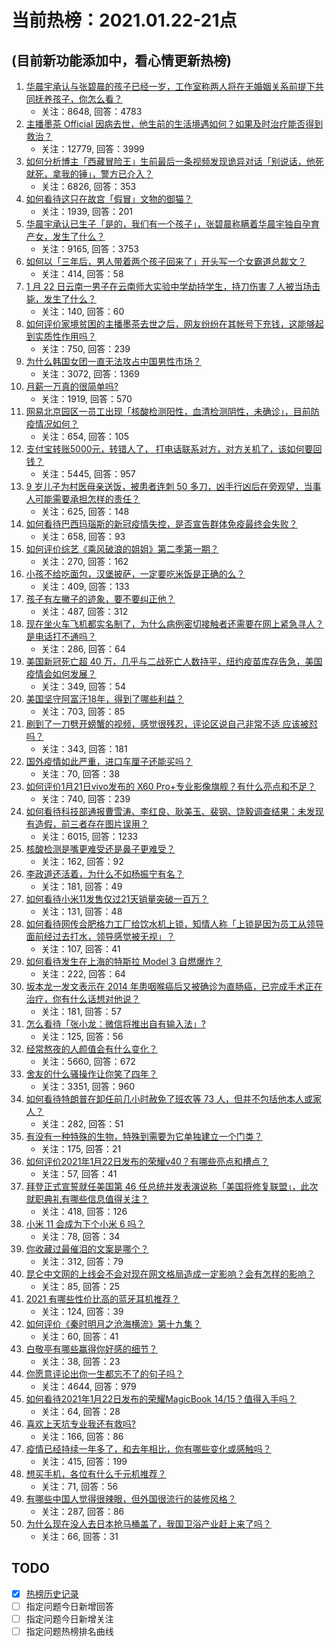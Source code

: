 # 当前热榜：2021.01.22-21点
## (目前新功能添加中，看心情更新热榜)
1. [华晨宇承认与张碧晨的孩子已经一岁，工作室称两人将在无婚姻关系前提下共同抚养孩子，你怎么看？](https://www.zhihu.com/question/440533019)
    * 关注：8648, 回答：4783
2. [主播墨茶 Official 因病去世，他生前的生活境遇如何？如果及时治疗能否得到救治？](https://www.zhihu.com/question/440488455)
    * 关注：12779, 回答：3999
3. [如何分析博主「西藏冒险王」生前最后一条视频发现诡异对话「别说话，他死就死，拿我的锤」，警方已介入？](https://www.zhihu.com/question/440226087)
    * 关注：6826, 回答：353
4. [如何看待这只在故宫「假冒」文物的御猫？](https://www.zhihu.com/question/440467237)
    * 关注：1939, 回答：201
5. [华晨宇承认已生子「是的，我们有一个孩子」，张碧晨称瞒着华晨宇独自孕育产女，发生了什么？](https://www.zhihu.com/question/440653074)
    * 关注：9165, 回答：3753
6. [如何以「三年后，男人带着两个孩子回来了」开头写一个女霸道总裁文？](https://www.zhihu.com/question/440114915)
    * 关注：414, 回答：58
7. [1 月 22 日云南一男子在云南师大实验中学劫持学生，持刀伤害 7 人被当场击毙，发生了什么？](https://www.zhihu.com/question/440668867)
    * 关注：140, 回答：60
8. [如何评价家境贫困的主播墨茶去世之后，网友纷纷在其帐号下充钱，这能够起到实质性作用吗？](https://www.zhihu.com/question/440580116)
    * 关注：750, 回答：239
9. [为什么韩国女团一直无法攻占中国男性市场？](https://www.zhihu.com/question/40421595)
    * 关注：3072, 回答：1369
10. [月薪一万真的很简单吗?](https://www.zhihu.com/question/438452552)
    * 关注：1919, 回答：570
11. [网易北京园区一员工出现「核酸检测阳性，血清检测阴性，未确诊」，目前防疫情况如何？](https://www.zhihu.com/question/440612191)
    * 关注：654, 回答：105
12. [支付宝转账5000元，转错人了， 打电话联系对方，对方关机了，该如何要回钱？](https://www.zhihu.com/question/351571558)
    * 关注：5445, 回答：957
13. [9 岁儿子为村医母亲送饭，被患者连刺 50 多刀，凶手行凶后在旁观望，当事人可能需要承担怎样的责任？](https://www.zhihu.com/question/440474614)
    * 关注：625, 回答：148
14. [如何看待巴西玛瑙斯的新冠疫情失控，是否宣告群体免疫最终会失败？](https://www.zhihu.com/question/440392936)
    * 关注：658, 回答：93
15. [如何评价综艺《乘风破浪的姐姐》第二季第一期？](https://www.zhihu.com/question/440495686)
    * 关注：270, 回答：162
16. [小孩不给吃面包，汉堡披萨，一定要吃米饭是正确的么？](https://www.zhihu.com/question/440509928)
    * 关注：409, 回答：133
17. [孩子有左撇子的迹象，要不要纠正他？](https://www.zhihu.com/question/439923460)
    * 关注：487, 回答：312
18. [现在坐火车飞机都实名制了，为什么病例密切接触者还需要在网上紧急寻人？是电话打不通吗？](https://www.zhihu.com/question/440555441)
    * 关注：286, 回答：64
19. [美国新冠死亡超 40 万，几乎与二战死亡人数持平，纽约疫苗库存告急，美国疫情会如何发展？](https://www.zhihu.com/question/440233827)
    * 关注：349, 回答：54
20. [美国坚守阿富汗18年，得到了哪些利益？](https://www.zhihu.com/question/440184377)
    * 关注：703, 回答：85
21. [刷到了一刀劈开螃蟹的视频，感觉很残忍，评论区说自己非常不适 应该被怼吗？](https://www.zhihu.com/question/440222130)
    * 关注：343, 回答：181
22. [国外疫情如此严重，进口车厘子还能买吗？](https://www.zhihu.com/question/434562414)
    * 关注：70, 回答：38
23. [如何评价1月21日vivo发布的 X60 Pro+专业影像旗舰？有什么亮点和不足？](https://www.zhihu.com/question/440290192)
    * 关注：740, 回答：239
24. [如何看待科技部通报曹雪涛、李红良、耿美玉、裴钢、饶毅调查结果：未发现有造假，前三者存在图片误用？](https://www.zhihu.com/question/440515404)
    * 关注：6015, 回答：1233
25. [核酸检测是嘴更难受还是鼻子更难受？](https://www.zhihu.com/question/392297441)
    * 关注：162, 回答：92
26. [李政道还活着，为什么不如杨振宁有名？](https://www.zhihu.com/question/439675869)
    * 关注：181, 回答：49
27. [如何看待小米11发售仅过21天销量突破一百万？](https://www.zhihu.com/question/440580095)
    * 关注：131, 回答：48
28. [如何看待网传合肥格力工厂给饮水机上锁，知情人称「上锁是因为员工从领导面前经过去打水，领导感觉被无视」？](https://www.zhihu.com/question/440586959)
    * 关注：107, 回答：41
29. [如何看待发生在上海的特斯拉 Model 3 自燃爆炸？](https://www.zhihu.com/question/440225183)
    * 关注：222, 回答：64
30. [坂本龙一发文表示在 2014 年患咽喉癌后又被确诊为直肠癌，已完成手术正在治疗，你有什么话想对他说？](https://www.zhihu.com/question/440456730)
    * 关注：181, 回答：57
31. [怎么看待「张小龙：微信将推出自有输入法」?](https://www.zhihu.com/question/440253344)
    * 关注：125, 回答：56
32. [经常熬夜的人颜值会有什么变化？](https://www.zhihu.com/question/271403665)
    * 关注：5660, 回答：672
33. [舍友的什么骚操作让你笑了四年？](https://www.zhihu.com/question/435608547)
    * 关注：3351, 回答：960
34. [如何看待特朗普在卸任前几小时赦免了班农等 73 人，但并不包括他本人或家人？](https://www.zhihu.com/question/440291155)
    * 关注：282, 回答：51
35. [有没有一种特殊的生物，特殊到需要为它单独建立一个门类？](https://www.zhihu.com/question/440155266)
    * 关注：175, 回答：21
36. [如何评价2021年1月22日发布的荣耀v40？有哪些亮点和槽点？](https://www.zhihu.com/question/439525132)
    * 关注：57, 回答：41
37. [拜登正式宣誓就任美国第 46 任总统并发表演说称「美国将修复联盟」，此次就职典礼有哪些信息值得关注？](https://www.zhihu.com/question/440255249)
    * 关注：418, 回答：126
38. [小米 11 会成为下个小米 6 吗？](https://www.zhihu.com/question/436962626)
    * 关注：78, 回答：34
39. [你收藏过最催泪的文案是哪个？](https://www.zhihu.com/question/439917084)
    * 关注：312, 回答：79
40. [昆仑中文网的上线会不会对现在网文格局造成一定影响？会有怎样的影响？](https://www.zhihu.com/question/440482196)
    * 关注：85, 回答：25
41. [2021 有哪些性价比高的蓝牙耳机推荐？](https://www.zhihu.com/question/437319337)
    * 关注：124, 回答：39
42. [如何评价《秦时明月之沧海横流》第十九集？](https://www.zhihu.com/question/440418883)
    * 关注：60, 回答：41
43. [白敬亭有哪些赢得你好感的细节？](https://www.zhihu.com/question/398933966)
    * 关注：38, 回答：23
44. [你愿意评论出你一生都忘不了的句子吗？](https://www.zhihu.com/question/435292142)
    * 关注：4644, 回答：979
45. [如何看待2021年1月22日发布的荣耀MagicBook 14/15？值得入手吗？](https://www.zhihu.com/question/440583324)
    * 关注：64, 回答：28
46. [喜欢上天坑专业我还有救吗?](https://www.zhihu.com/question/439876696)
    * 关注：166, 回答：86
47. [疫情已经持续一年多了，和去年相比，你有哪些变化或感触吗？](https://www.zhihu.com/question/440615723)
    * 关注：415, 回答：199
48. [想买手机，各位有什么千元机推荐？](https://www.zhihu.com/question/432091320)
    * 关注：71, 回答：56
49. [有哪些中国人觉得很辣眼，但外国很流行的装修风格？](https://www.zhihu.com/question/439492399)
    * 关注：287, 回答：86
50. [为什么现在没人去日本抢马桶盖了，我国卫浴产业赶上来了吗？](https://www.zhihu.com/question/440274624)
    * 关注：66, 回答：31
## TODO
* [x] [热榜历史记录](hot_history/AllHot.md)
* [ ] 指定问题今日新增回答
* [ ] 指定问题今日新增关注
* [ ] 指定问题热榜排名曲线
